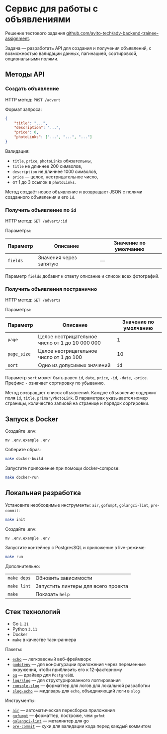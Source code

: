 # Сервис для работы с объявлениями

Решение тестового задания [github.com/avito-tech/adv-backend-trainee-assignment](https://github.com/avito-tech/adv-backend-trainee-assignment).

Задача — разработать API для создания и получения объявлений, с возможностью валидации данных, пагинацией, сортировкой, опциональными полями.

## Методы API

### Создать объявление

HTTP метод: `POST /advert`

Формат запроса:

```json
{
    "title": "...",
    "description": "...",
    "price": 0,
    "photoLinks": ["...", "...", "..."]
}
```

Валидация:

- `title`, `price`, `photoLinks` обязательны,
- `title` не длиннее 200 символов,
- `description` не длиннее 1000 символов,
- `price` — целое, неотрицательное число,
- от 1 до 3 ссылок в `photoLinks`.

Метод создаёт новое объявление и возвращает JSON с полями созданного объявления и его `id`.

### Получить объявление по `id`

HTTP метод: `GET /advert/:id`

Параметры:

| Параметр | Описание | Значение по умолчанию |
| --- | --- | --- |
| `fields` | Значения через запятую | — |

Параметр `fields` добавит к ответу описание и список всех фотографий.

### Получить объявления постранично

HTTP метод: `GET /adverts`

Параметры:

| Параметр | Описание | Значение по умолчанию |
| --- | --- | --- |
| `page` | Целое неотрицательное число от 1 до 10 000 000 | 1 |
| `page_size` | Целое неотрицательное число от 1 до 100 | 10 |
| `sort` | Одно из допусимых значений | `id` |

Параметр `sort` может быть равен `id`, `date`, `price`, `-id`, `-date`, `-price`. Префикс `-` означает сортировку по убыванию.

Метод возвращает список объявлений. Каждое объявление содержит поля `id`, `title`, `primaryPhotoLink`. В параметрах указывается номер страницы, количество записей на странице и порядок сортировки.

## Запуск в Docker

Создайте .env:

```
mv .env.example .env
```

Соберите образ:

```bash
make docker-build
```

Запустите приложение при помощи docker-compose:

```bash
make docker-run
```

## Локальная разработка

Установите необходимые инструменты: `air`, `gofumpt`, `golangci-lint`, `pre-commit`:

```bash
make init
```

Создайте .env:

```
mv .env.example .env
```

Запустите контейнер с PostgresSQL и приложение в live-режиме:

```bash
make run
```

Дополнительно:

|   |   |
|---|---|
| `make deps` | Обновить зависимости |
| `make lint` | Запустить линтеры для всего проекта |
| `make` | Показать `help` |

## Стек технологий

- Go `1.21`
- Python `3.11`
- Docker
- `make` в качестве таск-раннера

Пакеты:

- [`echo`](https://github.com/labstack/echo) — легковесный веб-фреймворк
- [`godotenv`](https://github.com/joho/godotenv) — для конфигурации приложения через переменные окружения, чтоби приблизить его к 12-факторному
- [`pq`](https://github.com/lib/pq) — драйвер для `PostgreSQL`
- [`log/slog`](https://pkg.go.dev/log/slog) — для структурированного логгирования
- [`console-slog`](https://github.com/phsym/console-slog) — форматтер для логов для локальной разработки
- [`slog-echo`](https://github.com/samber/slog-echo) — мидлварь для `echo`, объединяющий логи в `slog`

Инструменты:

- [`air`](https://github.com/cosmtrek/air) — автоматическая пересборка приложения
- [`gofumpt`](https://github.com/mvdan/gofumpt) — форматтер, построже, чем `gofmt`
- [`golangci-lint`](https://github.com/golangci/golangci-lint) — металинтер для go
- [`pre-commit`](https://github.com/pre-commit/pre-commit) — хуки для валидации кода перед каждый коммитом
